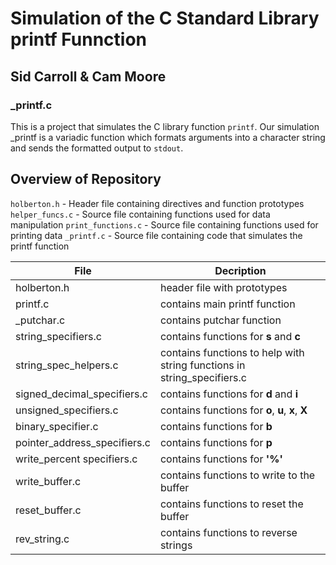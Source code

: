 # Simulation of the C Standard Library printf Funnction
## Sid Carroll & Cam Moore
### _printf.c
This is a project that simulates the C library function `printf`. Our simulation _printf is a variadic function which formats arguments into a character string and sends the formatted output to `stdout`. 

## Overview of Repository
`holberton.h` - Header file containing directives and function prototypes
`helper_funcs.c` - Source file containing functions used for data manipulation
`print_functions.c` - Source file containing functions used for printing data
`_printf.c` - Source file containing code that simulates the printf function

|   **File**    |  **Decription**                       |
|---------------|---------------------------------------|
| holberton.h   | header file with prototypes           |
| printf.c      | contains main printf function         |
| _putchar.c     | contains putchar function             |
| string_specifiers.c | contains functions for **s** and **c** |
| string_spec_helpers.c     | contains functions to help with string functions in string_specifiers.c|
| signed_decimal_specifiers.c | contains functions for **d** and **i** |
| unsigned_specifiers.c | contains functions for **o**, **u**, **x**, **X** |
| binary_specifier.c     | contains functions for **b**|
| pointer_address_specifiers.c | contains functions for **p** |
| write_percent specifiers.c | contains functions for **'%'** |
| write_buffer.c     | contains functions to write to the buffer |
| reset_buffer.c     | contains functions to reset the buffer |
| rev_string.c     | contains functions to reverse strings | 

